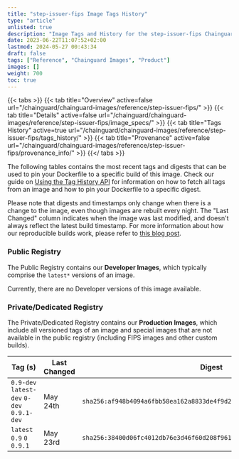 ```yaml
---
title: "step-issuer-fips Image Tags History"
type: "article"
unlisted: true
description: "Image Tags and History for the step-issuer-fips Chainguard Image"
date: 2023-06-22T11:07:52+02:00
lastmod: 2024-05-27 00:43:34
draft: false
tags: ["Reference", "Chainguard Images", "Product"]
images: []
weight: 700
toc: true
---
```


{{< tabs >}}
{{< tab title="Overview" active=false url="/chainguard/chainguard-images/reference/step-issuer-fips/" >}}
{{< tab title="Details" active=false url="/chainguard/chainguard-images/reference/step-issuer-fips/image_specs/" >}}
{{< tab title="Tags History" active=true url="/chainguard/chainguard-images/reference/step-issuer-fips/tags_history/" >}}
{{< tab title="Provenance" active=false url="/chainguard/chainguard-images/reference/step-issuer-fips/provenance_info/" >}}
{{</ tabs >}}

The following tables contains the most recent tags and digests that can be used to pin your Dockerfile to a specific build of this image. Check our guide on [Using the Tag History API](/chainguard/chainguard-images/using-the-tag-history-api/) for information on how to fetch all tags from an image and how to pin your Dockerfile to a specific digest.

Please note that digests and timestamps only change when there is a change to the image, even though images are rebuilt every night. The "Last Changed" column indicates when the image was last modified, and doesn't always reflect the latest build timestamp. For more information about how our reproducible builds work, please refer to [this blog post](https://www.chainguard.dev/unchained/reproducing-chainguards-reproducible-image-builds).

### Public Registry
The Public Registry contains our **Developer Images**, which typically comprise the `latest*` versions of an image.

Currently, there are no Developer versions of this image available.

### Private/Dedicated Registry
The Private/Dedicated Registry contains our **Production Images**, which include all versioned tags of an image and special images that are not available in the public registry (including FIPS images and other custom builds).

| Tag (s)                                     | Last Changed | Digest                                                                    |
|---------------------------------------------|--------------|---------------------------------------------------------------------------|
|  `0.9-dev` `latest-dev` `0-dev` `0.9.1-dev` | May 24th     | `sha256:af948b4094a6fbb58ea162a8833de4f9d2bb04ca30ea0ab8ad8cdba0fb4b71de` |
|  `latest` `0.9` `0` `0.9.1`                 | May 23rd     | `sha256:38400d06fc4012db76e3d46f60d208f961b8184c3a05b2fa9370ca3599382fc5` |

